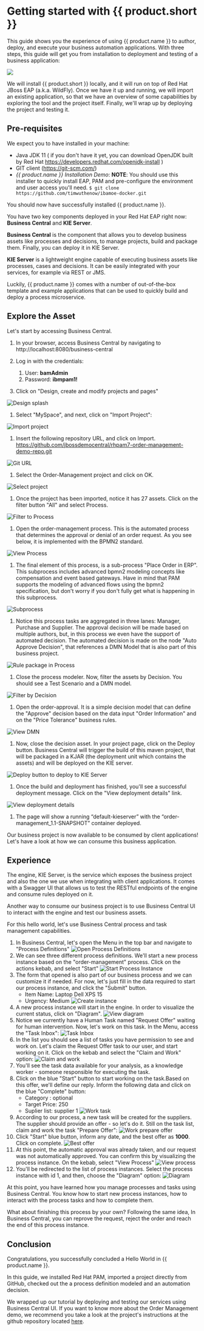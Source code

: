 # Getting started with {{ product.short }}

This guide shows you the experience of using {{ product.name }} to author, deploy, and execute your business automation applications. With three steps, this guide will get you from installation to deployment and testing of a business application:

![](../images/business_automation/order_management/01_try/3-steps.png)

We will install {{ product.short }} locally, and it will run on top of Red Hat JBoss EAP (a.k.a. WildFly). Once we have it up and running, we will import an existing application, so that we have an overview of some capabilities by exploring the tool and the project itself. Finally, we'll wrap up by deploying the project and testing it. 

## Pre-requisites

We expect you to have installed in your machine:

* Java JDK 11 ( if you don't have it yet, you can download OpenJDK built by Red Hat https://developers.redhat.com/openjdk-install )
* GIT client (https://git-scm.com/) 
* *{{ product.name }} Installation Demo*:
  **NOTE**: You should use this installer to quickly install EAP, PAM and pre-configure the environment and user access you'll need.
  `$ git clone https://github.com/timwuthenow/ibamoe-docker.git`

You should now have successfully installed {{ product.name }}.

You have two key components deployed in your Red Hat EAP right now: **Business Central** and **KIE Server**. 

**Business Central** is the component that allows you to develop business assets like processes and decisions, to manage projects, build and package them. Finally, you can deploy it in KIE Server.

**KIE Server** is a lightweight engine capable of executing business assets like processes, cases and decisions. It can be easily integrated with your services, for example via REST or JMS.

Luckily, {{ product.name }} comes with a number of out-of-the-box template and example applications that can be used to quickly build and deploy a process microservice.

## Explore the Asset

Let's start by accessing Business Central.

1. In your browser, access Business Central by navigating to http://localhost:8080/business-central
1. Log in with the credentials:
   1. User: **bamAdmin**
   1. Password: **ibmpam1!**

1. Click on "Design, create and modify projects and pages"

![Design splash](../images/business_automation/order_management/01_try/pam-hw-1.png)

1. Select "MySpace", and next, click on "Import Project":

![Import project](../images/business_automation/order_management/01_try/pam-hw-2.png)

1. Insert the following repository URL, and click on Import.
https://github.com/jbossdemocentral/rhpam7-order-management-demo-repo.git

![Git URL](../images/business_automation/order_management/01_try/pam-hw-3.png)

1. Select the Order-Management project and click on OK.

![Select project](../images/business_automation/order_management/01_try/pam-hw-4.png)

1. Once the project has been imported, notice it has 27 assets. Click on the filter button "All" and select Process.

![Filter to Process](../images/business_automation/order_management/01_try/pam-hw-5.png)

1. Open the order-management process. This is the automated process that determines the approval or denial of an order request. As you see below, it is implemented with the BPMN2 standard.

![View Process](../images/business_automation/order_management/01_try/pam-hw-6.png)

1. The final element of this process, is a sub-process "Place Order in ERP". This subprocess includes advanced bpmn2 modeling concepts like compensation and event based gateways. Have in mind that PAM supports the modeling of advanced flows using the bpmn2 specification, but don't worry if you don't fully get what is happening in this subprocess.

![Subprocess](../images/business_automation/order_management/01_try/pam-hw-7.png)

1. Notice this process tasks are aggregated in three lanes: Manager, Purchase and Supplier. The approval decision will be made based on multiple authors, but, in this process we even have the support of automated decision. The automated decision is made on the node "Auto Approve Decision", that references a DMN Model that is also part of this business project.

![Rule package in Process](../images/business_automation/order_management/01_try/pam-hw-8.png)

1. Close the process modeler. Now, filter the assets by Decision. You should see a Test Scenario and a DMN model.

![Filter by Decision](../images/business_automation/order_management/01_try/pam-hw-9.png)

1. Open the order-approval. It is a simple decision model that can define the "Approve" decision based on the data input "Order Information" and on the "Price Tolerance" business rules.

![View DMN](../images/business_automation/order_management/01_try/pam-hw-10.png)

1. Now, close the decision asset. In your project page, click on the Deploy button. Business Central will trigger the build of this maven project, that will be packaged in a KJAR (the deployment unit which contains the assets) and will be deployed on the KIE server.

![Deploy button to deploy to KIE Server](../images/business_automation/order_management/01_try/pam-hw-11.png)

1. Once the build and deployment has finished, you'll see a successful deployment message. Click on the "View deployment details" link.

![View deployment details](../images/business_automation/order_management/01_try/pam-hw-12.png)

1. The page will show a running “default-kieserver” with the “order-management_1.1-SNAPSHOT” container deployed.

Our business project is now available to be consumed by client applications! Let's have a look at how we can consume this business application.

## Experience

The engine, KIE Server, is the service which exposes the business project and also the one we use when integrating with client applications. It comes with a Swagger UI that allows us to test the RESTful endpoints of the engine and consume rules deployed on it. 

Another way to consume our business project is to use Business Central UI to interact with the engine and test our business assets.

For this hello world, let's use Business Central process and task management capabilities.

1. In Business Central, let's open the Menu in the top bar and navigate to "Process Definitions"
    ![Open Process Definitions](../images/business_automation/order_management/01_try/pam-hw-13.png)
1. We can see three different process definitions. We'll start a new process instance based on the "order-management" process. Click on the actions kebab, and select "Start"
    ![Start Process Instance](../images/business_automation/order_management/01_try/pam-hw-14.png)
1. The form that opened is also part of our business process and we can customize it if needed. For now, let's just fill in the data required to start our process instance, and click the "Submit" button.
   * Item Name: Laptop Dell XPS 15
   * Urgency: Medium
    ![Create instance](../images/business_automation/order_management/01_try/pam-hw-15.png)
1. A new process instance will start in the engine. In order to visualize the current status, click on "Diagram".
    ![View diagram](../images/business_automation/order_management/01_try/pam-hw-16.png)
1. Notice we currently have a Human Task named "Request Offer" waiting for human intervention. Now, let's work on this task. In the Menu, access the "Task Inbox":
    ![Task Inbox](../images/business_automation/order_management/01_try/pam-hw-17.png)
1. In the list you should see a list of tasks you have permission to see and work on. Let's claim the Request Offer task to our user, and start working on it. Click on the kebab and select the "Claim and Work" option: 
    ![Claim and work](../images/business_automation/order_management/01_try/pam-hw-18.png)
1. You'll see the task data available for your analysis, as a knowledge worker - someone responsible for executing the task. 
1. Click on the blue "Start" button to start working on the task.Based on this offer, we'll define our reply. Inform the following data and click on the blue "Complete" button:
   * Category : optional
   * Target Price: 250
   * Suplier list: supplier 1
    ![Work task](../images/business_automation/order_management/01_try/pam-hw-19.png)
1. According to our process, a new task will be created for the suppliers. The supplier should provide an offer - so let's do it. Still on the task list, claim and work the task "Prepare Offer":
    ![Work prepare offer](../images/business_automation/order_management/01_try/pam-hw-20.png)
1. Click "Start" blue button, inform any date, and the best offer as **1000**. Click on complete.
    ![Best offer](../images/business_automation/order_management/01_try/pam-hw-21.png)
1. At this point, the automatic approval was already taken, and our request was not automatically approved. You can confirm this by visualizing the process instance. On the kebab, select "View Process"
    ![View process](../images/business_automation/order_management/01_try/pam-hw-22.png)
1. You'll be redirected to the list of process instances. Select the process instance with id 1, and then, choose the "Diagram" option:
    ![Diagram](../images/business_automation/order_management/01_try/pam-hw-23.png)

At this point, you have learned how you manage processes and tasks using Business Central. You know how to start new process instances, how to interact with the process tasks and how to complete them.

What about finishing this process by your own? Following the same idea, In Business Central, you can reprove the request, reject the order and reach the end of this process instance.

## Conclusion

Congratulations, you successfully concluded a Hello World in {{ product.name }}.

In this guide, we installed Red Hat PAM, imported a project directly from GitHub, checked out the a process definition modeled and an automation decision.

We wrapped up our tutorial by deploying and testing our services using Business Central UI. If you want to know more about the Order Management demo, we recommend you take a look at the project's instructions at the github repository located [here](https://github.com/jbossdemocentral/rhpam7-order-management-demo-repo).
